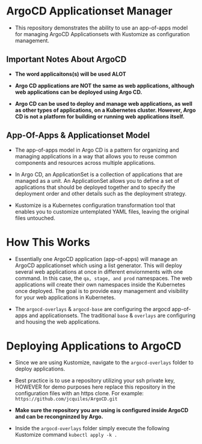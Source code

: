 # ArgoCD Applicationset Manager
* This repository demonstrates the ability to use an app-of-apps model for managing ArgoCD Applicationsets with Kustomize as configuration management.

## Important Notes About ArgoCD

* **The word applicaitons(s) will be used ALOT**

* **Argo CD applications are NOT the same as web applications, although web applications can be deployed using Argo CD.**

* **Argo CD can be used to deploy and manage web applications, as well as other types of applications, on a Kubernetes cluster. However, Argo CD is not a platform for building or running web applications itself.**

## App-Of-Apps & Applicationset Model

* The app-of-apps model in Argo CD is a pattern for organizing and managing applications in a way that allows you to reuse common components and resources across multiple applications.

* In Argo CD, an ApplicationSet is a collection of applications that are managed as a unit. An ApplicationSet allows you to define a set of applications that should be deployed together and to specify the deployment order and other details such as the deployment strategy.

* Kustomize is a Kubernetes configuration transformation tool that enables you to customize untemplated YAML files, leaving the original files untouched.

# How This Works

* Essentially one ArgoCD application (app-of-apps) will manage an ArgoCD applicationset which using a list generator. This will deploy several web applications at once in different enviornments with one command. In this case, the ```qa, stage, and prod``` namespaces. The web applications will create their own namespaces inside the Kubernetes once deployed. The goal is to provide easy management and visibility for your web applications in Kubernetes.

* The ```argocd-overlays``` & ```argocd-base``` are configuring the argocd app-of-apps and applicationsets. The traditional ```base``` & ```overlays``` are configuring and housing the web applications.

# Deploying Applications to ArgoCD

* Since we are using Kustomize, navigate to the ```argocd-overlays``` folder to deploy applications.

* Best practice is to use a repository utilizing your ssh private key, HOWEVER for demo purposes here replace this repository in the configuration files with an https clone. For example: ```https://github.com/jcquiles/ArgoCD.git```

* **Make sure the repository you are using is configured inside ArgoCD and can be recongninzed by Argo.**

* Inside the ```argocd-overlays``` folder simply execute the following Kustomize command ```kubectl apply -k .```
